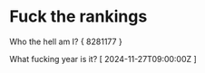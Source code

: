 # Fuck the rankings

Who the hell am I?
{ 8281177 }

What fucking year is it?
[ 2024-11-27T09:00:00Z ]

